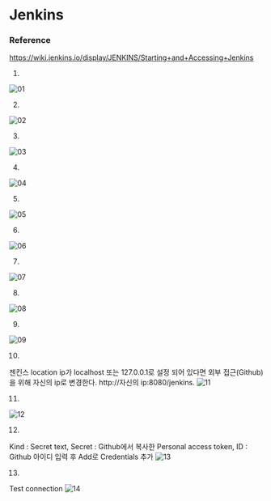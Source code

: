 # Jenkins 

### Reference
https://wiki.jenkins.io/display/JENKINS/Starting+and+Accessing+Jenkins

1. 
![01](https://user-images.githubusercontent.com/24940067/32417649-7a52a9c2-c22a-11e7-878d-60d03bbd45b1.JPG)

2.
![02](https://user-images.githubusercontent.com/24940067/32417665-bf3be904-c22a-11e7-95ac-817c2deea77b.JPG)

3.
![03](https://user-images.githubusercontent.com/24940067/32417670-d80af9fc-c22a-11e7-947e-f0f1638d7fb8.JPG)

4.
![04](https://user-images.githubusercontent.com/24940067/32417675-e9e4fb6e-c22a-11e7-8c41-75133a80de01.JPG)

5.
![05](https://user-images.githubusercontent.com/24940067/32417676-ee111a7e-c22a-11e7-8863-921bd83565cd.JPG)

6.
![06](https://user-images.githubusercontent.com/24940067/32417788-c8d9aba2-c22c-11e7-8314-b087aeab8017.JPG)

7.
![07](https://user-images.githubusercontent.com/24940067/32417840-5773b6e6-c22d-11e7-9eef-6cde6223fb2c.JPG)

8.
![08](https://user-images.githubusercontent.com/24940067/32417872-b6f2f47e-c22d-11e7-98c7-720bab0825b4.JPG)

9.
![09](https://user-images.githubusercontent.com/24940067/32417894-17e0a68c-c22e-11e7-903a-4ac3d0efe6a3.JPG)

10.
젠킨스 location ip가 localhost 또는 127.0.0.1로 설정 되어 있다면 외부 접근(Github)을 위해 자신의 ip로 변경한다. http://자신의 ip:8080/jenkins.
![11](https://user-images.githubusercontent.com/24940067/32417938-ba1374de-c22e-11e7-9c00-5a257a8dce8a.JPG)

11.
![12](https://user-images.githubusercontent.com/24940067/32417982-af496580-c22f-11e7-863f-618c3c9d4555.JPG)

12. 
Kind : Secret text, Secret : Github에서 복사한 Personal access token, ID : Github 아이디 입력 후 Add로 Credentials 추가
![13](https://user-images.githubusercontent.com/24940067/32418035-8c47cf26-c230-11e7-8466-b3b710309a7c.JPG)

13.
Test connection
![14](https://user-images.githubusercontent.com/24940067/32418073-e6a7f360-c230-11e7-93fa-9b73b13e79f5.JPG)
